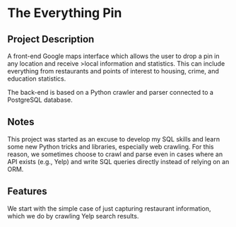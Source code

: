 # The Everything Pin

## Project Description

A front-end Google maps interface which allows the user to drop a pin in any location and receive >local information and statistics.
This can include everything from restaurants and points of interest to housing, crime, and education statistics.

The back-end is based on a Python crawler and parser connected to a PostgreSQL database.

## Notes

This project was started as an excuse to develop my SQL skills and learn some new Python tricks and libraries, especially web crawling.
For this reason, we sometimes choose to crawl and parse even in cases where an API exists (e.g., Yelp) and write SQL queries directly instead of
relying on an ORM.

## Features

We start with the simple case of just capturing restaurant information, which we do by crawling Yelp search results.